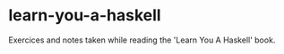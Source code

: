 learn-you-a-haskell
===================

Exercices and notes taken while reading the 'Learn You A Haskell' book.
